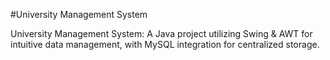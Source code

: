 #University Management System

University Management System: A Java project utilizing Swing & AWT for intuitive data management, with MySQL integration for centralized storage.

